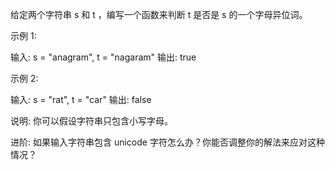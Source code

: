 给定两个字符串 s 和 t ，编写一个函数来判断 t 是否是 s 的一个字母异位词。

示例&nbsp;1:

输入: s = &quot;anagram&quot;, t = &quot;nagaram&quot;
输出: true


示例 2:

输入: s = &quot;rat&quot;, t = &quot;car&quot;
输出: false

说明:
你可以假设字符串只包含小写字母。

进阶:
如果输入字符串包含 unicode 字符怎么办？你能否调整你的解法来应对这种情况？
